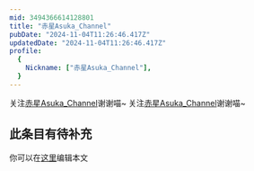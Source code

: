 ```yaml
---
mid: 3494366614128801
title: "赤星Asuka_Channel"
pubDate: "2024-11-04T11:26:46.417Z"
updatedDate: "2024-11-04T11:26:46.417Z"
profile:
  {
    Nickname: ["赤星Asuka_Channel"],
  }
---
```


关注[赤星Asuka_Channel](https://space.bilibili.com/3494366614128801)谢谢喵~ 关注[赤星Asuka_Channel](https://space.bilibili.com/3494366614128801)谢谢喵~

## 此条目有待补充
你可以在[这里](https://github.com/Yuhanawa/VTuber.ICU/edit/master/src/content/v/赤星Asuka_Channel/index.md)编辑本文
